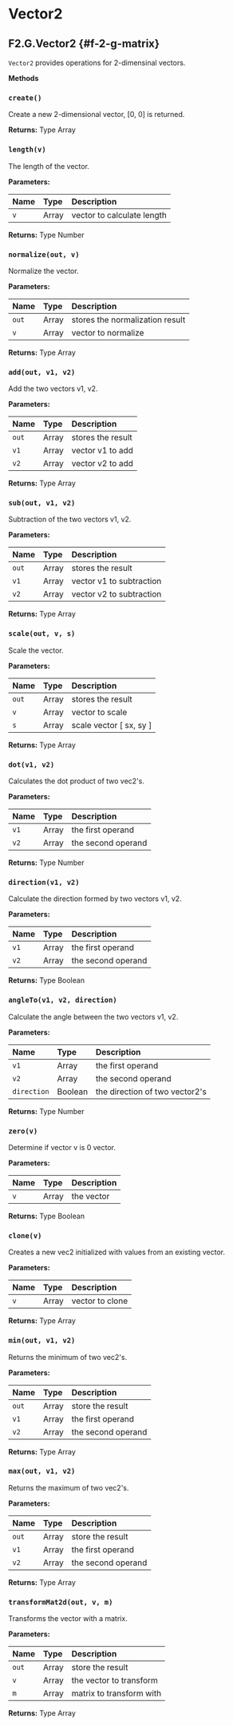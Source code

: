 # Vector2

## F2.G.Vector2 {#f-2-g-matrix}

`Vector2` provides operations for 2-dimensinal vectors.

**Methods**

### `create()`

Create a new 2-dimensional vector, \[0, 0\] is returned.

**Returns:** Type Array

### `length(v)`

The length of the vector.

**Parameters:**

| Name | Type | Description |
| :--- | :--- | :--- |
| `v` | Array | vector to calculate length |

**Returns:** Type Number

### `normalize(out, v)`

Normalize the vector.

**Parameters:**

| Name | Type | Description |
| :--- | :--- | :--- |
| `out` | Array | stores the normalization result |
| `v` | Array | vector to normalize |

**Returns:** Type Array

### `add(out, v1, v2)`

Add the two vectors v1, v2.

**Parameters:**

| Name | Type | Description |
| :--- | :--- | :--- |
| `out` | Array | stores the result |
| `v1` | Array | vector v1 to add |
| `v2` | Array | vector v2 to add |

**Returns:** Type Array

### `sub(out, v1, v2)`

Subtraction of the two vectors v1, v2.

**Parameters:**

| Name | Type | Description |
| :--- | :--- | :--- |
| `out` | Array | stores the result |
| `v1` | Array | vector v1 to subtraction |
| `v2` | Array | vector v2 to subtraction |

**Returns:** Type Array

### `scale(out, v, s)`

Scale the vector.

**Parameters:**

| Name | Type | Description |
| :--- | :--- | :--- |
| `out` | Array | stores the result |
| `v` | Array | vector to scale |
| `s` | Array | scale vector \[ sx, sy \] |

**Returns:** Type Array

### `dot(v1, v2)`

Calculates the dot product of two vec2's.

**Parameters:**

| Name | Type | Description |
| :--- | :--- | :--- |
| `v1` | Array | the first operand |
| `v2` | Array | the second operand |

**Returns:** Type Number

### `direction(v1, v2)`

Calculate the direction formed by two vectors v1, v2.

**Parameters:**

| Name | Type | Description |
| :--- | :--- | :--- |
| `v1` | Array | the first operand |
| `v2` | Array | the second operand |

**Returns:** Type Boolean

### `angleTo(v1, v2, direction)`

Calculate the angle between the two vectors v1, v2.

**Parameters:**

| Name | Type | Description |
| :--- | :--- | :--- |
| `v1` | Array | the first operand |
| `v2` | Array | the second operand |
| `direction` | Boolean | the direction of two vector2's |

**Returns:** Type Number

### `zero(v)`

Determine if vector v is 0 vector.

**Parameters:**

| Name | Type | Description |
| :--- | :--- | :--- |
| `v` | Array | the vector |

**Returns:** Type Boolean

### `clone(v)`

Creates a new vec2 initialized with values from an existing vector.

**Parameters:**

| Name | Type | Description |
| :--- | :--- | :--- |
| `v` | Array | vector to clone |

**Returns:** Type Array

### `min(out, v1, v2)`

Returns the minimum of two vec2's.

**Parameters:**

| Name | Type | Description |
| :--- | :--- | :--- |
| `out` | Array | store the result |
| `v1` | Array | the first operand |
| `v2` | Array | the second operand |

**Returns:** Type Array

### `max(out, v1, v2)`

Returns the maximum of two vec2's.

**Parameters:**

| Name | Type | Description |
| :--- | :--- | :--- |
| `out` | Array | store the result |
| `v1` | Array | the first operand |
| `v2` | Array | the second operand |

**Returns:** Type Array

### `transformMat2d(out, v, m)`

Transforms the vector with a matrix.

**Parameters:**

| Name | Type | Description |
| :--- | :--- | :--- |
| `out` | Array | store the result |
| `v` | Array | the vector to transform |
| `m` | Array | matrix to transform with |

**Returns:** Type Array


